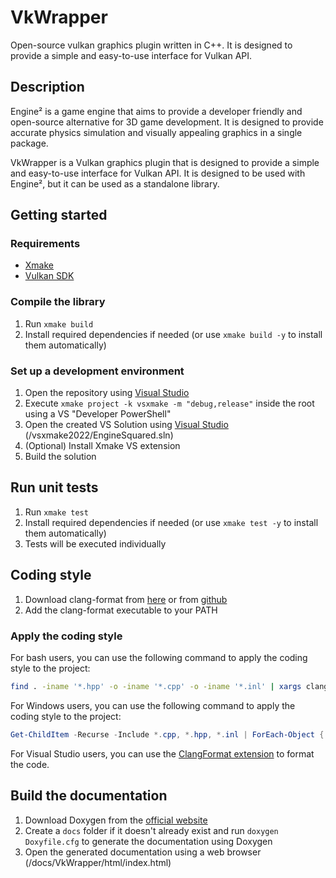 # VkWrapper

Open-source vulkan graphics plugin written in C++. It is designed to provide a simple and easy-to-use interface for Vulkan API.

## Description

Engine² is a game engine that aims to provide a developer friendly and open-source alternative for 3D game development.
It is designed to provide accurate physics simulation and visually appealing graphics in a single package.

VkWrapper is a Vulkan graphics plugin that is designed to provide a simple and easy-to-use interface for Vulkan API.
It is designed to be used with Engine², but it can be used as a standalone library.

## Getting started

### Requirements

- [Xmake](https://xmake.io/#/)
- [Vulkan SDK](https://vulkan.lunarg.com/sdk/home)

### Compile the library

1. Run `xmake build`
2. Install required dependencies if needed (or use `xmake build -y` to install them automatically)

### Set up a development environment

1. Open the repository using [Visual Studio](https://visualstudio.microsoft.com/)
2. Execute `xmake project -k vsxmake -m "debug,release"` inside the root using a VS "Developer PowerShell"
3. Open the created VS Solution using [Visual Studio](https://visualstudio.microsoft.com/) (/vsxmake2022/EngineSquared.sln)
4. (Optional) Install Xmake VS extension
5. Build the solution

## Run unit tests

1. Run `xmake test`
2. Install required dependencies if needed (or use `xmake test -y` to install them automatically)
3. Tests will be executed individually

## Coding style

1. Download clang-format from [here](https://releases.llvm.org/download.html) or from [github](https://github.com/llvm/llvm-project/releases/latest)
2. Add the clang-format executable to your PATH

### Apply the coding style

For bash users, you can use the following command to apply the coding style to the project:
```bash
find . -iname '*.hpp' -o -iname '*.cpp' -o -iname '*.inl' | xargs clang-format -i
```

For Windows users, you can use the following command to apply the coding style to the project:
```powershell
Get-ChildItem -Recurse -Include *.cpp, *.hpp, *.inl | ForEach-Object { clang-format -i $_.FullName }
```

For Visual Studio users, you can use the [ClangFormat extension](https://marketplace.visualstudio.com/items?itemName=LLVMExtensions.ClangFormat) to format the code.

## Build the documentation

1. Download Doxygen from the [official website](https://www.doxygen.nl/download.html)
2. Create a `docs` folder if it doesn't already exist and run `doxygen Doxyfile.cfg` to generate the documentation using Doxygen
3. Open the generated documentation using a web browser (/docs/VkWrapper/html/index.html)
